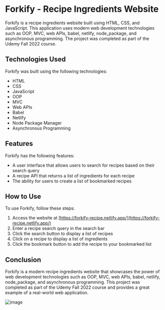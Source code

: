 # Forkify - Recipe Ingredients Website

Forkify is a recipe ingredients website built using HTML, CSS, and JavaScript. This application uses modern web development technologies such as OOP, MVC, web APIs, babel, netlify, node_package, and asynchronous programming. The project was completed as part of the Udemy Fall 2022 course.

## Technologies Used

Forkify was built using the following technologies:

- HTML
- CSS
- JavaScript
- OOP
- MVC
- Web APIs
- Babel
- Netlify
- Node Package Manager
- Asynchronous Programming

## Features

Forkify has the following features:

- A user interface that allows users to search for recipes based on their search query
- A recipe API that returns a list of ingredients for each recipe
- The ability for users to create a list of bookmarked recipes

## How to Use

To use Forkify, follow these steps:

1. Access the website at [https://forkify-recipe.netlify.app/](https://forkify-recipe.netlify.app/)
2. Enter a recipe search query in the search bar
3. Click the search button to display a list of recipes
4. Click on a recipe to display a list of ingredients
5. Click the bookmark button to add the recipe to your bookmarked list

## Conclusion

Forkify is a modern recipe ingredients website that showcases the power of web development technologies such as OOP, MVC, web APIs, babel, netlify, node_package, and asynchronous programming. This project was completed as part of the Udemy Fall 2022 course and provides a great example of a real-world web application.

![image](https://user-images.githubusercontent.com/96387037/211723846-ab0ec01b-d196-4555-a786-810a8fd48df5.png)


